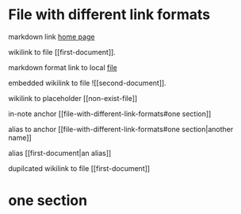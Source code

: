 # File with different link formats

markdown link [home page](https://foambubble.github.io/)

wikilink to file [[first-document]].

markdown format link to local [file](first-document.md)

embedded wikilink to file ![[second-document]].

wikilink to placeholder [[non-exist-file]]

in-note anchor [[file-with-different-link-formats#one section]]

alias to anchor [[file-with-different-link-formats#one section|another name]]

alias [[first-document|an alias]]

dupilcated wikilink to file [[first-document]]

# one section